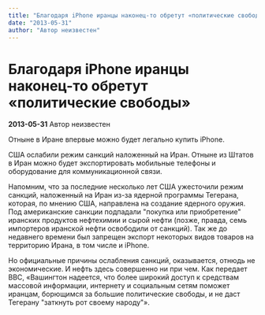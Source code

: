 ```yaml
---
title: "Благодаря iPhone иранцы наконец-то обретут «политические свободы»"
date: "2013-05-31"
author: "Автор неизвестен"
---
```


# Благодаря iPhone иранцы наконец-то обретут «политические свободы»

**2013-05-31** Автор неизвестен

Отныне в Иране впервые можно будет легально купить iPhone.

США ослабили режим санкций наложенный на Иран. Отныне из Штатов в Иран можно будет экспортировать мобильные телефоны и оборудование для коммуникационной связи.

Напомним, что за последние несколько лет США ужесточили режим санкций, наложенный на Иран из-за ядерной программы Тегерана, которая, по мнению США, направлена на создание ядерного оружия. Под американские санкции подпадали "покупка или приобретение" иранских продуктов нефтехимии и сырой нефти (позже, правда, семь импортеров иранской нефти освободили от санкций). Так же до недавнего времени был запрещен экспорт некоторых видов товаров на территорию Ирана, в том числе и iPhone.

Но официальные причины ослабления санкций, оказывается, отнюдь не экономические. И нефть здесь совершенно ни при чем. Как передает BBC, «Вашингтон надеется, что более широкий доступ к средствам массовой информации, интернету и социальным сетям поможет иранцам, борющимся за большие политические свободы, и не даст Тегерану "заткнуть рот своему народу"».